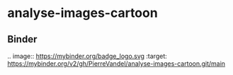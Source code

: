 # analyse-images-cartoon

## Binder

.. image:: https://mybinder.org/badge_logo.svg
 :target: https://mybinder.org/v2/gh/PierreVandel/analyse-images-cartoon.git/main
